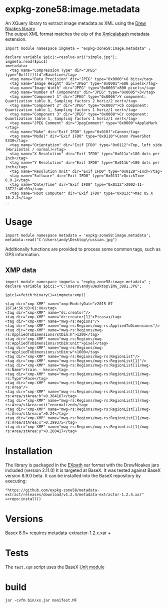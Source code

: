 # expkg-zone58:image.metadata
An XQuery library to extract image metadata as XML using the 
[Drew Noakes library](http://drewnoakes.com/code/exif/)  
The output XML format matches the o/p of the [Xmlcalabash](http://xmlcalabash.com/) metadata extension. 
```xquery
import module namespace imgmeta = "expkg-zone58:image.metadata" ;

declare variable $pic1:=resolve-uri("simple.jpg"); 
imgmeta:read($pic1)
<metadata>
  <tag name="Compression Type" dir="JPEG" type="0xfffffffd">Baseline</tag>
  <tag name="Data Precision" dir="JPEG" type="0x0000">8 bits</tag>
  <tag name="Image Height" dir="JPEG" type="0x0001">600 pixels</tag>
  <tag name="Image Width" dir="JPEG" type="0x0003">800 pixels</tag>
  <tag name="Number of Components" dir="JPEG" type="0x0005">3</tag>
  <tag name="Component 1" dir="JPEG" type="0x0006">Y component: Quantization table 0, Sampling factors 2 horiz/2 vert</tag>
  <tag name="Component 2" dir="JPEG" type="0x0007">Cb component: Quantization table 1, Sampling factors 1 horiz/1 vert</tag>
  <tag name="Component 3" dir="JPEG" type="0x0008">Cr component: Quantization table 1, Sampling factors 1 horiz/1 vert</tag>
  <tag name="JPEG Comment" dir="JpegComment" type="0x0000">AppleMark
</tag>
  <tag name="Make" dir="Exif IFD0" type="0x010f">Canon</tag>
  <tag name="Model" dir="Exif IFD0" type="0x0110">Canon PowerShot S330</tag>
  <tag name="Orientation" dir="Exif IFD0" type="0x0112">Top, left side (Horizontal / normal)</tag>
  <tag name="X Resolution" dir="Exif IFD0" type="0x011a">180 dots per inch</tag>
  <tag name="Y Resolution" dir="Exif IFD0" type="0x011b">180 dots per inch</tag>
  <tag name="Resolution Unit" dir="Exif IFD0" type="0x0128">Inch</tag>
  <tag name="Software" dir="Exif IFD0" type="0x0131">QuickTime 6.0.2</tag>
  <tag name="Date/Time" dir="Exif IFD0" type="0x0132">2002-11-18T22:46:09</tag>
  <tag name="Host Computer" dir="Exif IFD0" type="0x013c">Mac OS X 10.2.2</tag>
..
```


# Usage

```xquery
import module namespace metadata = 'expkg-zone58:image.metadata';
metadata:read("C:\Users\andy\Desktop\russian.jpg")
```

Additionally functions are provided to process some common tags, such as GPS information.

## XMP data

```xquery
import module namespace imgmeta = "expkg-zone58:image.metadata" ;
declare variable $pic1:="C:\Users\andy\Desktop\IMG_3881.JPG"; 

$pic1=>fetch:binary()=>imgmeta:xmp()

<tag dir="xmp-XMP" name="xmp:ModifyDate">2015-07-16T14:56:03+01:00</tag>
<tag dir="xmp-XMP" name="dc:creator"/>
<tag dir="xmp-XMP" name="dc:creator[1]">Picasa</tag>
<tag dir="xmp-XMP" name="mwg-rs:Regions"/>
<tag dir="xmp-XMP" name="mwg-rs:Regions/mwg-rs:AppliedToDimensions"/>
<tag dir="xmp-XMP" name="mwg-rs:Regions/mwg-rs:AppliedToDimensions/stDim:h">1200</tag>
<tag dir="xmp-XMP" name="mwg-rs:Regions/mwg-rs:AppliedToDimensions/stDim:unit">pixel</tag>
<tag dir="xmp-XMP" name="mwg-rs:Regions/mwg-rs:AppliedToDimensions/stDim:w">1600</tag>
<tag dir="xmp-XMP" name="mwg-rs:Regions/mwg-rs:RegionList"/>
<tag dir="xmp-XMP" name="mwg-rs:Regions/mwg-rs:RegionList[1]"/>
<tag dir="xmp-XMP" name="mwg-rs:Regions/mwg-rs:RegionList[1]/mwg-rs:Name">train - kevin</tag>
<tag dir="xmp-XMP" name="mwg-rs:Regions/mwg-rs:RegionList[1]/mwg-rs:Type">Face</tag>
<tag dir="xmp-XMP" name="mwg-rs:Regions/mwg-rs:RegionList[1]/mwg-rs:Area"/>
<tag dir="xmp-XMP" name="mwg-rs:Regions/mwg-rs:RegionList[1]/mwg-rs:Area/stArea:h">0.384167</tag>
<tag dir="xmp-XMP" name="mwg-rs:Regions/mwg-rs:RegionList[1]/mwg-rs:Area/stArea:unit">normalized</tag>
<tag dir="xmp-XMP" name="mwg-rs:Regions/mwg-rs:RegionList[1]/mwg-rs:Area/stArea:w">0.24</tag>
<tag dir="xmp-XMP" name="mwg-rs:Regions/mwg-rs:RegionList[1]/mwg-rs:Area/stArea:x">0.399375</tag>
<tag dir="xmp-XMP" name="mwg-rs:Regions/mwg-rs:RegionList[1]/mwg-rs:Area/stArea:y">0.260417</tag>
```

# Installation
The library is packaged in the [EXpath](http://expath.org/spec/pkg) xar format with 
the DrewNoakes jars included (version 2.11.0) 
It is targeted at BaseX. It was tested against BaseX version 8.9.0 beta. 
It can be installed into the BaseX repository by executing:
```
"https://github.com/expkg-zone58/metadata-extract/releases/download/v1.2.4/metadata-extractor-1.2.4.xar"
=>repo:install()
```

# Versions
Basex 8.9+ requires metadata-extractor-1.2.x.xar +

# Tests
The `test.xqm` script uses the BaseX [Unit module](http://docs.basex.org/wiki/Unit_Module)

# build

```
jar -cvfm bin/xx.jar manifest.MF 
```